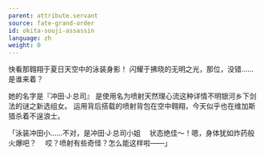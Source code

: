```yaml
---
parent: attribute.servant
source: fate-grand-order
id: okita-souji-assassin
language: zh
weight: 0
---
```


快看那翱翔于夏日天空中的泳装身影！
闪耀于拂晓的无明之光，那位，没错……是谁来着？

她的名字是『冲田·J·总司』
是使用名为喷射天然理心流这种详情不明银河乡下剑法的谜之新选组女。
运用背后搭载的喷射背包在空中翱翔，今天似乎也在维加斯猎杀着不逞浪士。

「泳装冲田小……不对，是冲田·J·总司小姐
　状态绝佳～！嗯，身体犹如炸药般火爆吧？
　哎？喷射有些奇怪？怎么能这样啦——」

